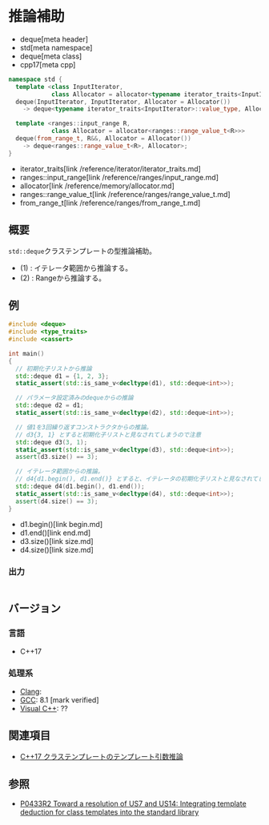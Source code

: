 # 推論補助
* deque[meta header]
* std[meta namespace]
* deque[meta class]
* cpp17[meta cpp]

```cpp
namespace std {
  template <class InputIterator,
            class Allocator = allocator<typename iterator_traits<InputIterator>::value_type>>
  deque(InputIterator, InputIterator, Allocator = Allocator())
    -> deque<typename iterator_traits<InputIterator>::value_type, Allocator>; // (1)

  template <ranges::input_range R,
            class Allocator = allocator<ranges::range_value_t<R>>>
  deque(from_range_t, R&&, Allocator = Allocator())
    -> deque<ranges::range_value_t<R>, Allocator>;                            // (2) C++23から
}
```
* iterator_traits[link /reference/iterator/iterator_traits.md]
* ranges::input_range[link /reference/ranges/input_range.md]
* allocator[link /reference/memory/allocator.md]
* ranges::range_value_t[link /reference/ranges/range_value_t.md]
* from_range_t[link /reference/ranges/from_range_t.md]

## 概要
`std::deque`クラステンプレートの型推論補助。

- (1) : イテレータ範囲から推論する。
- (2) : Rangeから推論する。


## 例
```cpp example
#include <deque>
#include <type_traits>
#include <cassert>

int main()
{
  // 初期化子リストから推論
  std::deque d1 = {1, 2, 3};
  static_assert(std::is_same_v<decltype(d1), std::deque<int>>);

  // パラメータ設定済みのdequeからの推論
  std::deque d2 = d1;
  static_assert(std::is_same_v<decltype(d2), std::deque<int>>);

  // 値1を3回繰り返すコンストラクタからの推論。
  // d3{3, 1} とすると初期化子リストと見なされてしまうので注意
  std::deque d3(3, 1);
  static_assert(std::is_same_v<decltype(d3), std::deque<int>>);
  assert(d3.size() == 3);

  // イテレータ範囲からの推論。
  // d4{d1.begin(), d1.end()} とすると、イテレータの初期化子リストと見なされてしまうので注意
  std::deque d4(d1.begin(), d1.end());
  static_assert(std::is_same_v<decltype(d4), std::deque<int>>);
  assert(d4.size() == 3);
}
```
* d1.begin()[link begin.md]
* d1.end()[link end.md]
* d3.size()[link size.md]
* d4.size()[link size.md]

### 出力
```
```


## バージョン
### 言語
- C++17

### 処理系
- [Clang](/implementation.md#clang):
- [GCC](/implementation.md#gcc): 8.1 [mark verified]
- [Visual C++](/implementation.md#visual_cpp): ??


## 関連項目
- [C++17 クラステンプレートのテンプレート引数推論](/lang/cpp17/type_deduction_for_class_templates.md)


## 参照
- [P0433R2 Toward a resolution of US7 and US14: Integrating template deduction for class templates into the standard library](http://www.open-std.org/jtc1/sc22/wg21/docs/papers/2017/p0433r2.html)

